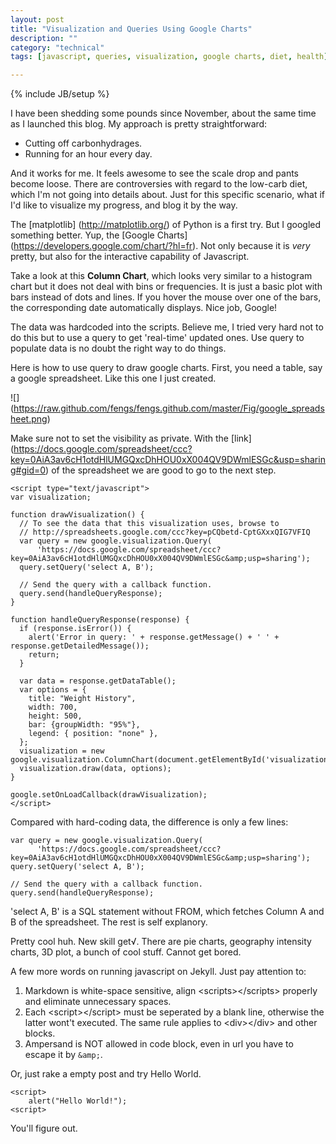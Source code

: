 ```yaml
---
layout: post
title: "Visualization and Queries Using Google Charts"
description: ""
category: "technical"
tags: [javascript, queries, visualization, google charts, diet, health]

---
```

{% include JB/setup %}

I have been shedding some pounds since November, about the same time as I launched this blog. My approach is pretty straightforward:
- Cutting off carbonhydrages. 
- Running for an hour every day. 

And it works for me. It feels awesome to see the scale drop and pants become loose. There are controversies with regard to the low-carb diet, which I'm not going into details about. Just for this specific scenario, what if I'd like to visualize my progress, and blog it by the way.

The [matplotlib] (http://matplotlib.org/) of Python is a first try. But I googled something better. Yup, the [Google Charts] (https://developers.google.com/chart/?hl=fr). Not only because it is *very* pretty, but also for the interactive capability of Javascript. 

Take a look at this **Column Chart**, which looks very similar to a histogram chart but it does not deal with bins or frequencies. It is just a basic plot with bars instead of dots and lines. If you hover the mouse over one of the bars, the corresponding date automatically displays. Nice job, Google!

<script type="text/javascript">
  alert("This post demonstrates the usage of Javascript on Jekyll.")
</script>

<script type="text/javascript" src="https://www.google.com/jsapi">
</script>

<script type="text/javascript">
  google.load("visualization", "1", {packages:["corechart"]});
  google.setOnLoadCallback(drawChart);
  function drawChart() {
  var data = google.visualization.arrayToDataTable([
  ['Date', 'Weight'],
  ['11/7/2013', 162],
  ['11/17/2013', 158],
  ['11/27/2013', 154],
  ['12/1/2013', 152],
  ['12/6/2013', 150],
  ['12/15/2013', 148],
  ['12/18/2013', 147],
  ['12/21/2013', 146],
  ['12/24/2013', 145],	
  ['12/26/2013', 145]]);

  var options = {
        title: "Weight History",
        width: 600,
        height: 500,
        'is3D':true,
        bar: {groupWidth: "30%"},
        legend: { position: "none" },
  };

  var chart = new google.visualization.ColumnChart(document.getElementById('chart_div'));
  chart.draw(data, options);
  }
</script>

<div id="chart_div">
</div>

The data was hardcoded into the scripts. Believe me, I tried very hard not to do this but to use a query to get 'real-time' updated ones. Use query to populate data is no doubt the right way to do things. 

Here is how to use query to draw google charts. First, you need a table, say a google spreadsheet. Like this one I just created.

![] (https://raw.github.com/fengs/fengs.github.com/master/Fig/google_spreadsheet.png)

Make sure not to set the visibility as private. With the [link] (https://docs.google.com/spreadsheet/ccc?key=0AiA3av6cH1otdHlUMGQxcDhHOU0xX004QV9DWmlESGc&usp=sharing#gid=0) of the spreadsheet we are good to go to the next step.

    <script type="text/javascript">
    var visualization;

    function drawVisualization() {
      // To see the data that this visualization uses, browse to
      // http://spreadsheets.google.com/ccc?key=pCQbetd-CptGXxxQIG7VFIQ
      var query = new google.visualization.Query(
          'https://docs.google.com/spreadsheet/ccc?key=0AiA3av6cH1otdHlUMGQxcDhHOU0xX004QV9DWmlESGc&amp;usp=sharing');
      query.setQuery('select A, B');
    
      // Send the query with a callback function.
      query.send(handleQueryResponse);
    }
    
    function handleQueryResponse(response) {
      if (response.isError()) {
        alert('Error in query: ' + response.getMessage() + ' ' + response.getDetailedMessage());
        return;
      }
    
      var data = response.getDataTable();
      var options = {
        title: "Weight History",
        width: 700,
        height: 500,
        bar: {groupWidth: "95%"},
        legend: { position: "none" },
      };
      visualization = new google.visualization.ColumnChart(document.getElementById('visualization'));
      visualization.draw(data, options);
    }
    
    google.setOnLoadCallback(drawVisualization);
    </script>

Compared with hard-coding data, the difference is only a few lines:

    var query = new google.visualization.Query(
          'https://docs.google.com/spreadsheet/ccc?key=0AiA3av6cH1otdHlUMGQxcDhHOU0xX004QV9DWmlESGc&amp;usp=sharing');
    query.setQuery('select A, B');
    
    // Send the query with a callback function.
    query.send(handleQueryResponse);

'select A, B' is a SQL statement without FROM, which fetches Column A and B of the spreadsheet. The rest is self explanory. 

Pretty cool huh. New skill get√. There are pie charts, geography intensity charts, 3D plot, a bunch of cool stuff. Cannot get bored.

A few more words on running javascript on Jekyll. Just pay attention to:
1. Markdown is white-space sensitive, align &lt;scripts&gt;&lt;/scripts&gt; properly and eliminate unnecessary spaces.
2. Each &lt;script&gt;&lt;/script&gt; must be seperated by a blank line, otherwise the latter wont't executed. The same rule applies to &lt;div&gt;&lt;/div&gt; and other blocks.
3. Ampersand is NOT allowed in code block, even in url you have to escape it by `&amp;`.

Or, just rake a empty post and try Hello World.

    <script>
        alert("Hello World!");
    <script>

You'll figure out. 


